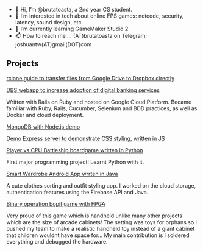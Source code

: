 - 👋 Hi, I’m @brutatoasta, a 2nd year CS student.
- 👀 I’m interested in tech about online FPS games: netcode, security, latency, sound design, etc.
- 🌱 I’m currently learning GameMaker Studio 2
- 📫 How to reach me ... (AT)brutatoasta on Telegram; joshuantw(AT)gmail(DOT)com

## Projects

[rclone guide to transfer files from Google Drive to Dropbox directly](rclone-guide.md)

[DBS webapp to increase adoption of digital banking services](https://github.com/brutatoasta/hex-eye-team-12-Express-Solutions)

Written with Rails on Ruby and hosted on Google Cloud Platform. Became familiar with Ruby, Rails, Cucumber, Selenium and BDD practices, as well as Docker and cloud deployment.

[MongoDB with Node.js demo](https://github.com/brutatoasta/escmongonode)


[Demo Express server to demonstrate CSS styling, written in JS](https://github.com/brutatoasta/first_static_express)


[Player vs CPU Battleship boardgame written in Python](https://github.com/brutatoasta/battleshiprep)

First major programming project! Learnt Python with it.


[Smart Wardrobe Android App wrrten in Java](https://github.com/brutatoasta/shibushi)

A cute clothes sorting and outfit styling app. I worked on the cloud storage, authentication features using the Firebase API and Java.


[Binary operation bopit game with FPGA](https://github.com/brutatoasta/bitop)

Very proud of this game which is handheld unlike many other projects which are the size of arcade cabinets! The setting was toys for orphans so I pushed my team to make a realistic handheld toy instead of a giant cabinet that children wouldnt have space for... My main contribution is I soldered everything and debugged the hardware.

<!---
brutatoasta/brutatoasta is a ✨ special ✨ repository because its `README.md` (this file) appears on your GitHub profile.
You can click the Preview link to take a look at your changes.
--->
